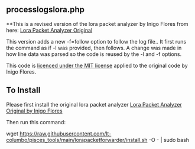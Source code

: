 ## processlogslora.php

**This is a revised version of the lora packet analyzer
by Inigo Flores from here: [Lora Packet Analyzer Original](https://github.com/inigoflores/lora-packet-forwarder-analyzer)

This version adds a new -f=follow option to follow the log file.. It first runs the command as if -l was provided, then follows. A change was made in how line data was parsed so the code is reused by the -l and -f options.

This code is [licenced under the MIT license](LICENSE.md) applied to the original code by Inigo Flores.

## To Install
Please first install the original lora packet analyzer [Lora Packet Analyzer Original by Inigo Flores](https://github.com/inigoflores/lora-packet-forwarder-analyzer)

Then run this command:

wget https://raw.githubusercontent.com/lt-columbo/pisces_tools/main/lorapacketforwarder/install.sh -O - | sudo bash
